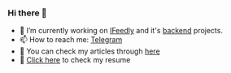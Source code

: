### Hi there 👋

<!--
**luckydevboy/luckydevboy** is a ✨ _special_ ✨ repository because its `README.md` (this file) appears on your GitHub profile.

Here are some ideas to get you started:

- 🔭 I’m currently working on ...
- 🌱 I’m currently learning ...
- 👯 I’m looking to collaborate on ...
- 🤔 I’m looking for help with ...
- 💬 Ask me about ...
- 📫 How to reach me:
- 😄 Pronouns: ...
- ⚡ Fun fact: ...
-->

- 🔭 I’m currently working on [IFeedly](https://github.com/luckydevboy/ifeedly) and it's [backend](https://github.com/luckydevboy/ifeedly-backend) projects.
- 📫 How to reach me: [Telegram](https://t.me/luckydevboy)
- 📎️ You can check my articles through [here](https://dev.to/luckydevboy)
- 📜️ [Click here](./assets/Mohammad%20Reza's%20Resume.pdf) to check my resume
